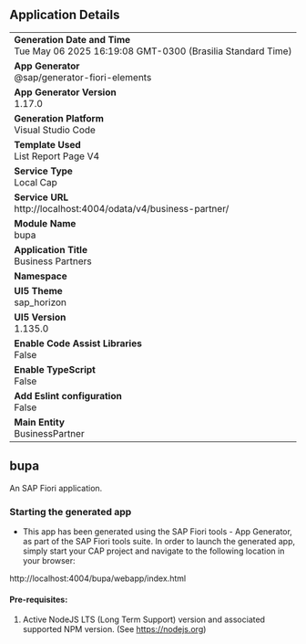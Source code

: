 ## Application Details
|               |
| ------------- |
|**Generation Date and Time**<br>Tue May 06 2025 16:19:08 GMT-0300 (Brasilia Standard Time)|
|**App Generator**<br>@sap/generator-fiori-elements|
|**App Generator Version**<br>1.17.0|
|**Generation Platform**<br>Visual Studio Code|
|**Template Used**<br>List Report Page V4|
|**Service Type**<br>Local Cap|
|**Service URL**<br>http://localhost:4004/odata/v4/business-partner/|
|**Module Name**<br>bupa|
|**Application Title**<br>Business Partners|
|**Namespace**<br>|
|**UI5 Theme**<br>sap_horizon|
|**UI5 Version**<br>1.135.0|
|**Enable Code Assist Libraries**<br>False|
|**Enable TypeScript**<br>False|
|**Add Eslint configuration**<br>False|
|**Main Entity**<br>BusinessPartner|

## bupa

An SAP Fiori application.

### Starting the generated app

-   This app has been generated using the SAP Fiori tools - App Generator, as part of the SAP Fiori tools suite.  In order to launch the generated app, simply start your CAP project and navigate to the following location in your browser:

http://localhost:4004/bupa/webapp/index.html

#### Pre-requisites:

1. Active NodeJS LTS (Long Term Support) version and associated supported NPM version.  (See https://nodejs.org)


